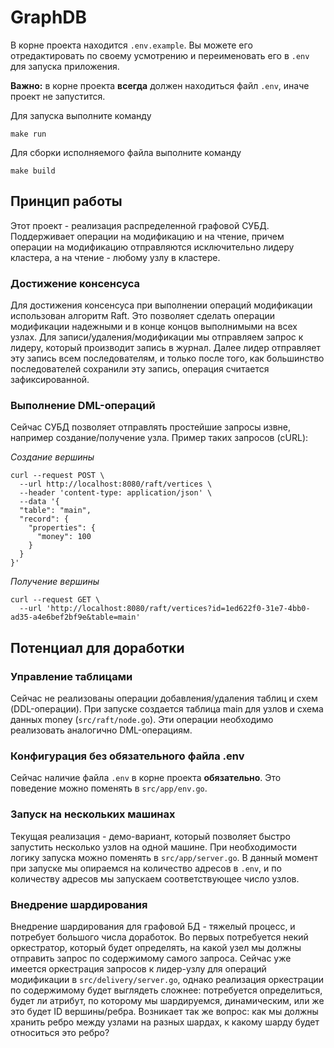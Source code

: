 # GraphDB

В корне проекта находится `.env.example`. Вы можете его отредактировать по своему усмотрению 
и переименовать его в `.env` для запуска приложения.

**Важно:** в корне проекта **всегда** должен находиться файл `.env`, иначе проект не запустится.

Для запуска выполните команду

```shell
make run
```

Для сборки исполняемого файла выполните команду

```shell
make build
```

## Принцип работы

Этот проект - реализация распределенной графовой СУБД. Поддерживает операции на модификацию и 
на чтение, причем операции на модификацию отправляются исключительно лидеру кластера, а на 
чтение - любому узлу в кластере.

### Достижение консенсуса

Для достижения консенсуса при выполнении операций модификации использован алгоритм Raft. Это 
позволяет сделать операции модификации надежными и в конце концов выполнимыми на всех узлах. 
Для записи/удаления/модификации мы отправляем запрос к лидеру, который производит запись в 
журнал. Далее лидер отправляет эту запись всем последователям, и только после того, как 
большинство последователей сохранили эту запись, операция считается зафиксированной.

### Выполнение DML-операций

Сейчас СУБД позволяет отправлять простейшие запросы извне, например создание/получение узла. 
Пример таких запросов (cURL):

_Создание вершины_
```shell
curl --request POST \
  --url http://localhost:8080/raft/vertices \
  --header 'content-type: application/json' \
  --data '{
  "table": "main",
  "record": {
    "properties": {
      "money": 100
    }
  }
}'
```

_Получение вершины_
```shell
curl --request GET \
  --url 'http://localhost:8080/raft/vertices?id=1ed622f0-31e7-4bb0-ad35-a4e6bef2bf9e&table=main'
```

## Потенциал для доработки

### Управление таблицами

Сейчас не реализованы операции добавления/удаления таблиц и схем (DDL-операции). При запуске 
создается таблица main для узлов и схема данных money (`src/raft/node.go`). Эти операции 
необходимо реализовать аналогично DML-операциям.

### Конфигурация без обязательного файла .env

Сейчас наличие файла `.env` в корне проекта **обязательно**. Это поведение можно поменять 
в `src/app/env.go`.

### Запуск на нескольких машинах

Текущая реализация - демо-вариант, который позволяет быстро запустить несколько узлов на одной 
машине. При необходимости логику запуска можно поменять в `src/app/server.go`. В данный момент 
при запуске мы опираемся на количество адресов в `.env`, и по количеству адресов мы запускаем 
соответствующее число узлов.

### Внедрение шардирования

Внедрение шардирования для графовой БД - тяжелый процесс, и потребует большого числа доработок. 
Во первых потребуется некий оркестратор, который будет определять, на какой узел мы должны 
отправить запрос по содержимому самого запроса. Сейчас уже имеется оркестрация запросов к 
лидер-узлу для операций модификации в `src/delivery/server.go`, однако реализация оркестрации 
по содержимому будет выглядеть сложнее: потребуется определиться, будет ли атрибут, по которому 
мы шардируемся, динамическим, или же это будет ID вершины/ребра. Возникает так же вопрос: 
как мы должны хранить ребро между узлами на разных шардах, к какому шарду будет относиться это 
ребро?
